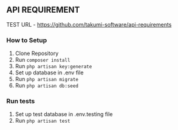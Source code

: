 
## API REQUIREMENT
TEST URL - https://github.com/takumi-software/api-requirements
### How to Setup
1. Clone Repository
2. Run ```composer install```
3. Run ```php artisan key:generate```
4. Set up database in .env file
5. Run ``` php artisan migrate ```
6. Run ``` php artisan db:seed ```

### Run tests
1. Set up test database in .env.testing file
2. Run ```php artisan test```
